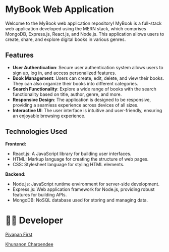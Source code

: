 # MyBook Web Application

Welcome to the MyBook web application repository! MyBook is a full-stack web application developed using the MERN stack, which comprises MongoDB, Express.js, React.js, and Node.js. This application allows users to create, share, and explore digital books in various genres.

## Features
- **User Authentication**: Secure user authentication system allows users to sign up, log in, and access personalized features.
- **Book Management**: Users can create, edit, delete, and view their books. They can also organize their books into different categories.
- **Search Functionality**: Explore a wide range of books with the search functionality based on title, author, genre, and more.
- **Responsive Design**: The application is designed to be responsive, providing a seamless experience across devices of all sizes.
- **Interactive UI**: The user interface is intuitive and user-friendly, ensuring an enjoyable browsing experience.

## Technologies Used
**Frontend:**
- React.js: A JavaScript library for building user interfaces.
- HTML: Markup language for creating the structure of web pages.
- CSS: Stylesheet language for styling HTML elements.

**Backend:**
- Node.js: JavaScript runtime environment for server-side development.
- Express.js: Web application framework for Node.js, providing robust features for building APIs.
- MongoDB: NoSQL database used for storing and managing data.

# 👨‍💻 Developer
<a href="https://www.facebook.com/taw.k.klm"> Piyapan First </a>

<a href="https://www.facebook.com/khunanon.crd">Khunanon Charoendee </a>

